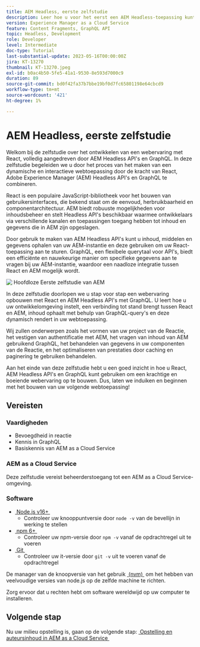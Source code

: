 ```yaml
---
title: AEM Headless, eerste zelfstudie
description: Leer hoe u voor het eerst een AEM Headless-toepassing kunt zijn.
version: Experience Manager as a Cloud Service
feature: Content Fragments, GraphQL API
topic: Headless, Development
role: Developer
level: Intermediate
doc-type: Tutorial
last-substantial-update: 2023-05-16T00:00:00Z
jira: KT-13270
thumbnail: KT-13270.jpeg
exl-id: b0ac4b50-5fe5-41a1-9530-8e593d7000c9
duration: 89
source-git-commit: bd0f42fa37b7bbe19bf0d7fc65801198e64cbcd9
workflow-type: tm+mt
source-wordcount: '421'
ht-degree: 1%

---
```


# AEM Headless, eerste zelfstudie

Welkom bij de zelfstudie over het ontwikkelen van een webervaring met React, volledig aangedreven door AEM Headless API&#39;s en GraphQL. In deze zelfstudie begeleiden we u door het proces van het maken van een dynamische en interactieve webtoepassing door de kracht van React, Adobe Experience Manager (AEM) Headless API&#39;s en GraphQL te combineren.

React is een populaire JavaScript-bibliotheek voor het bouwen van gebruikersinterfaces, die bekend staat om de eenvoud, herbruikbaarheid en componentarchitectuur. AEM biedt robuuste mogelijkheden voor inhoudsbeheer en stelt Headless API&#39;s beschikbaar waarmee ontwikkelaars via verschillende kanalen en toepassingen toegang hebben tot inhoud en gegevens die in AEM zijn opgeslagen.

Door gebruik te maken van AEM Headless API&#39;s kunt u inhoud, middelen en gegevens ophalen van uw AEM-instantie en deze gebruiken om uw React-toepassing aan te sturen. GraphQL, een flexibele querytaal voor API&#39;s, biedt een efficiënte en nauwkeurige manier om specifieke gegevens aan te vragen bij uw AEM-instantie, waardoor een naadloze integratie tussen React en AEM mogelijk wordt.

![&#x200B; Hoofdloze Eerste zelfstudie van AEM &#x200B;](./assets/overview/overview.png)

In deze zelfstudie doorlopen we u stap voor stap een webervaring opbouwen met React en AEM Headless API&#39;s met GraphQL. U leert hoe u uw ontwikkelomgeving instelt, een verbinding tot stand brengt tussen React en AEM, inhoud ophaalt met behulp van GraphQL-query&#39;s en deze dynamisch rendert in uw webtoepassing.

Wij zullen onderwerpen zoals het vormen van uw project van de Reactie, het vestigen van authentificatie met AEM, het vragen van inhoud van AEM gebruikend GraphQL, het behandelen van gegevens in uw componenten van de Reactie, en het optimaliseren van prestaties door caching en paginering te gebruiken behandelen.

Aan het einde van deze zelfstudie hebt u een goed inzicht in hoe u React, AEM Headless API&#39;s en GraphQL kunt gebruiken om een krachtige en boeiende webervaring op te bouwen. Dus, laten we induiken en beginnen met het bouwen van uw volgende webtoepassing!

## Vereisten

### Vaardigheden

+ Bevoegdheid in reactie
+ Kennis in GraphQL
+ Basiskennis van AEM as a Cloud Service

### AEM as a Cloud Service

Deze zelfstudie vereist beheerderstoegang tot een AEM as a Cloud Service-omgeving.

### Software

+ [&#x200B; Node.js v16+ &#x200B;](https://nodejs.org/en/)
   + Controleer uw knooppuntversie door `node -v` van de bevellijn in werking te stellen
+ [&#x200B; npm 6+ &#x200B;](https://www.npmjs.com/)
   + Controleer uw npm-versie door `npm -v` vanaf de opdrachtregel uit te voeren
+ [&#x200B; Git &#x200B;](https://git-scm.com/)
   + Controleer uw it-versie door `git -v` uit te voeren vanaf de opdrachtregel

De manager van de knoopversie van het gebruik [&#x200B; (nvm) &#x200B;](https://github.com/nvm-sh/nvm) om het hebben van veelvoudige versies van node.js op de zelfde machine te richten.

Zorg ervoor dat u rechten hebt om software wereldwijd op uw computer te installeren.

## Volgende stap

Nu uw milieu opstelling is, gaan op de volgende stap: [&#x200B; Opstelling en auteursinhoud in AEM as a Cloud Service &#x200B;](./1-content-modeling.md)
